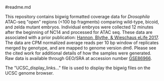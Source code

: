 #readme.md

This repository contains bigwig formatted coverage data for *Drosophila* ATAC-seq "open" regions (<100 bp fragments) comparing wild-type, bicoid, and zelda mutant embryos. Individual embryos were collected 12 minutes after the beginning of NC14 and processed for ATAC seq.
These data are associated with a prior publication: [Hannon, Blythe, & Wieschaus eLife 2017](https://elifesciences.org/articles/28275).
The data are CPM normalized average reads per 10 bp window of replicates merged by genotype, and are mapped to genome version *dm6*. Please see the cited work for additional details of how the samples were generated.
Raw data is available through GEO/SRA at accession number [GSE86966](https://www.ncbi.nlm.nih.gov/geo/query/acc.cgi?acc=GSE86966).

The "UCSC_display_links..." file is used to display the bigwig files on the UCSC genome browser.
